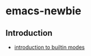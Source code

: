 # emacs-newbie

## Introduction

- [introduction to builtin modes](introduction-to-builtin-modes.md)
